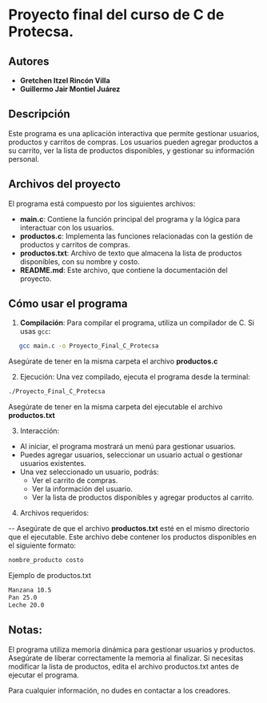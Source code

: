 # Proyecto final del curso de C de Protecsa.

## Autores
- **Gretchen Itzel Rincón Villa**
- **Guillermo Jair Montiel Juárez**

## Descripción

Este programa es una aplicación interactiva que permite gestionar usuarios, productos y carritos de compras. Los usuarios pueden agregar productos a su carrito, ver la lista de productos disponibles, y gestionar su información personal.

## Archivos del proyecto

El programa está compuesto por los siguientes archivos:

- **main.c**: Contiene la función principal del programa y la lógica para interactuar con los usuarios.
- **productos.c**: Implementa las funciones relacionadas con la gestión de productos y carritos de compras.
- **productos.txt**: Archivo de texto que almacena la lista de productos disponibles, con su nombre y costo.
- **README.md**: Este archivo, que contiene la documentación del proyecto.

## Cómo usar el programa

1. **Compilación**:
   Para compilar el programa, utiliza un compilador de C. Si usas `gcc`:

```bash
   gcc main.c -o Proyecto_Final_C_Protecsa
```
Asegúrate de tener en la misma carpeta el archivo **productos.c**

2. Ejecución: Una vez compilado, ejecuta el programa desde la terminal:

```bash
./Proyecto_Final_C_Protecsa
```

Asegúrate de tener en la misma carpeta del ejecutable el archivo **productos.txt**

3. Interacción:
- Al iniciar, el programa mostrará un menú para gestionar usuarios.
- Puedes agregar usuarios, seleccionar un usuario actual o gestionar usuarios existentes.
- Una vez seleccionado un usuario, podrás:
    - Ver el carrito de compras.
    - Ver la información del usuario.
    - Ver la lista de productos disponibles y agregar productos al carrito.

4. Archivos requeridos:

-- Asegúrate de que el archivo **productos.txt** esté en el mismo directorio que el ejecutable. Este archivo debe contener los productos disponibles en el siguiente formato:

```bash
nombre_producto costo
```

Ejemplo de productos.txt

```bash
Manzana 10.5
Pan 25.0
Leche 20.0
```

## **Notas:**
El programa utiliza memoria dinámica para gestionar usuarios y productos. Asegúrate de liberar correctamente la memoria al finalizar.
Si necesitas modificar la lista de productos, edita el archivo productos.txt antes de ejecutar el programa.

Para cualquier información, no dudes en contactar a los creadores.